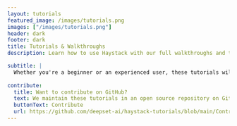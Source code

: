 ```yaml
---
layout: tutorials
featured_image: /images/tutorials.png
images: ["/images/tutorials.png"]
header: dark
footer: dark
title: Tutorials & Walkthroughs
description: Learn how to use Haystack with our full walkthroughs and tutorials.

subtitle: |
  Whether you're a beginner or an experienced user, these tutorials will walk you through Haystack features and functionalities making it easy for you to understand and implement them.
  
contribute:
  title: Want to contribute on GitHub?
  text: We maintain these tutorials in an open source repository on GitHub. If you’d like to contribute, go to the repository to submit your edits or suggest a new tutorial.
  buttonText: Contribute
  url: https://github.com/deepset-ai/haystack-tutorials/blob/main/Contributing.md#contributing-to-haystack-tutorials
---
```


